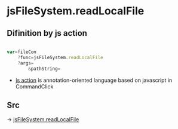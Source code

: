 # jsFileSystem.readLocalFile

## Difinition by js action

```js.js

var=fileCon
	?func=jsFileSystem.readLocalFile
	?args=
		&pathString=
```

- [js action]() is annotation-oriented language based on javascript in CommandClick

## Src

-> [jsFileSystem.readLocalFile](https://github.com/puutaro/CommandClick/blob/master/app/src/main/java/com/puutaro/commandclick/fragment_lib/terminal_fragment/js_interface/file/JsFileSystem.kt#L28)


